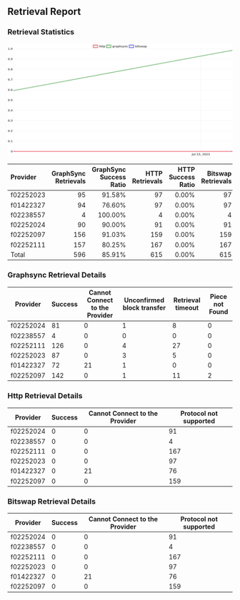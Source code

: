 ## Retrieval Report
### Retrieval Statistics
<img src="https://raw.githubusercontent.com/data-preservation-programs/filplus-checker-assets/main/filecoin-project/filecoin-plus-large-datasets/issues/2019/1690527985110.png"/>

| Provider  | GraphSync Retrievals | GraphSync Success Ratio | HTTP Retrievals | HTTP Success Ratio | Bitswap Retrievals | Bitswap Success Ratio |
| :-------- | -------------------: | ----------------------: | --------------: | -----------------: | -----------------: | --------------------: |
| f02252023 |                   95 |                  91.58% |              97 |              0.00% |                 97 |                 0.00% |
| f01422327 |                   94 |                  76.60% |              97 |              0.00% |                 97 |                 0.00% |
| f02238557 |                    4 |                 100.00% |               4 |              0.00% |                  4 |                 0.00% |
| f02252024 |                   90 |                  90.00% |              91 |              0.00% |                 91 |                 0.00% |
| f02252097 |                  156 |                  91.03% |             159 |              0.00% |                159 |                 0.00% |
| f02252111 |                  157 |                  80.25% |             167 |              0.00% |                167 |                 0.00% |
| Total     |                  596 |                  85.91% |             615 |              0.00% |                615 |                 0.00% |

### Graphsync Retrieval Details
| Provider  | Success | Cannot Connect to the Provider | Unconfirmed block transfer | Retrieval timeout | Piece not Found |
| --------- | ------- | ------------------------------ | -------------------------- | ----------------- | --------------- |
| f02252024 | 81      | 0                              | 1                          | 8                 | 0               |
| f02238557 | 4       | 0                              | 0                          | 0                 | 0               |
| f02252111 | 126     | 0                              | 4                          | 27                | 0               |
| f02252023 | 87      | 0                              | 3                          | 5                 | 0               |
| f01422327 | 72      | 21                             | 1                          | 0                 | 0               |
| f02252097 | 142     | 0                              | 1                          | 11                | 2               |

### Http Retrieval Details
| Provider  | Success | Cannot Connect to the Provider | Protocol not supported |
| --------- | ------- | ------------------------------ | ---------------------- |
| f02252024 | 0       | 0                              | 91                     |
| f02238557 | 0       | 0                              | 4                      |
| f02252111 | 0       | 0                              | 167                    |
| f02252023 | 0       | 0                              | 97                     |
| f01422327 | 0       | 21                             | 76                     |
| f02252097 | 0       | 0                              | 159                    |

### Bitswap Retrieval Details
| Provider  | Success | Cannot Connect to the Provider | Protocol not supported |
| --------- | ------- | ------------------------------ | ---------------------- |
| f02252024 | 0       | 0                              | 91                     |
| f02238557 | 0       | 0                              | 4                      |
| f02252111 | 0       | 0                              | 167                    |
| f02252023 | 0       | 0                              | 97                     |
| f01422327 | 0       | 21                             | 76                     |
| f02252097 | 0       | 0                              | 159                    |
